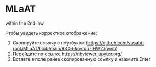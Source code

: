 # MLaAT
within the 2nd ihw

Чтобы увидеть корректное отображение:
1. Скопируйте ссылку с ноутбуком (https://github.com/vasabi-root/MLaAT/blob/main/9306-kovtun-IHW2.ipynb)
2. Перейдите по ссылке https://nbviewer.jupyter.org/
3. Вставте в поле ранее скопированную ссылку и нажмите Enter
